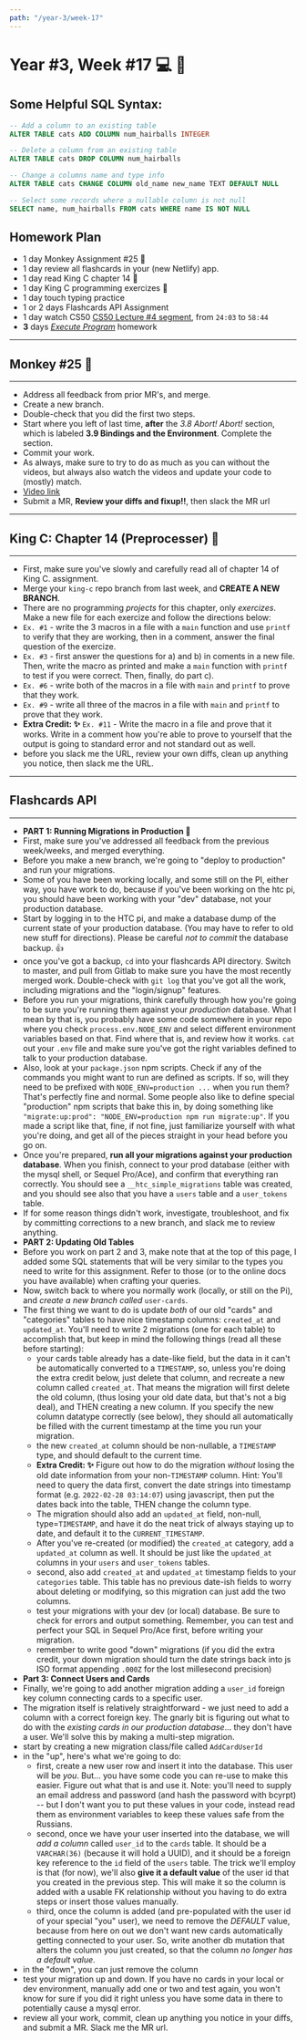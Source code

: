 ```yaml
---
path: "/year-3/week-17"
---
```


# Year #3, Week #17 💻 🥅

## Some Helpful SQL Syntax:

```sql
-- Add a column to an existing table
ALTER TABLE cats ADD COLUMN num_hairballs INTEGER

-- Delete a column from an existing table
ALTER TABLE cats DROP COLUMN num_hairballs

-- Change a columns name and type info
ALTER TABLE cats CHANGE COLUMN old_name new_name TEXT DEFAULT NULL

-- Select some records where a nullable column is not null
SELECT name, num_hairballs FROM cats WHERE name IS NOT NULL
```

## Homework Plan

- 1 day Monkey Assignment #25 🐒
- 1 day review all flashcards in your (new Netlify) app.
- 1 day read King C chapter 14 👑
- 1 day King C programming exercizes 👑
- 1 day touch typing practice
- 1 or 2 days Flashcards API Assignment
- 1 day watch CS50
  [CS50 Lecture #4 segment](https://htc-viewer.netlify.app/?id=cF6YkH-8vFk),
  from `24:03` to `58:44`
- **3** days [_Execute Program_](https://www.executeprogram.com) homework

---

## Monkey #25 🐒

---

- Address all feedback from prior MR's, and merge.
- Create a new branch.
- Double-check that you did the first two steps.
- Start where you left of last time, **after** the _3.8 Abort! Abort!_ section,
  which is labeled **3.9 Bindings and the Environment**. Complete the section.
- Commit your work.
- As always, make sure to try to do as much as you can without the videos, but
  always also watch the videos and update your code to (mostly) match.
- [Video link](https://flp-assets.nyc3.digitaloceanspaces.com/storage/htc-videos/monkey/35--3.9-bindings-env.mp4)
- Submit a MR, **Review your diffs and fixup!!**, then slack the MR url

---

## King C: Chapter 14 (Preprocesser) 👑

---

- First, make sure you've slowly and carefully read all of chapter 14 of King C.
  assignment.
- Merge your `king-c` repo branch from last week, and **CREATE A NEW BRANCH**.
- There are no programming _projects_ for this chapter, only _exercizes_. Make a
  new file for each exercize and follow the directions below:
- `Ex. #1` - write the 3 macros in a file with a `main` function and use
  `printf` to verify that they are working, then in a comment, answer the final
  question of the exercize.
- `Ex. #3` - first answer the questions for a) and b) in coments in a new file.
  Then, write the macro as printed and make a `main` function with `printf` to
  test if you were correct. Then, finally, do part c).
- `Ex. #6` - write both of the macros in a file with `main` and `printf` to
  prove that they work.
- `Ex. #9` - write all three of the macros in a file with `main` and `printf` to
  prove that they work.
- **Extra Credit: ✨** `Ex. #11` - Write the macro in a file and prove that it
  works. Write in a comment how you're able to prove to yourself that the output
  is going to standard error and not standard out as well.
- before you slack me the URL, review your own diffs, clean up anything you
  notice, then slack me the URL.

---

## Flashcards API

---

- **PART 1: Running Migrations in Production 🔫**
- First, make sure you've addressed all feedback from the previous week/weeks,
  and merged everything.
- Before you make a new branch, we're going to "deploy to production" and run
  your migrations.
- Some of you have been working locally, and some still on the PI, either way,
  you have work to do, because if you've been working on the htc pi, you should
  have been working with your "dev" database, not your production database.
- Start by logging in to the HTC pi, and make a database dump of the current
  state of your production database. (You may have to refer to old new stuff for
  directions). Please be careful _not to commit_ the database backup. 👍
- once you've got a backup, `cd` into your flashcards API directory. Switch to
  master, and pull from Gitlab to make sure you have the most recently merged
  work. Double-check with `git log` that you've got all the work, including
  migrations and the "login/signup" features.
- Before you run your migrations, think carefully through how you're going to be
  sure you're running them against your _production_ database. What I mean by
  that is, you probably have some code somewhere in your repo where you check
  `process.env.NODE_ENV` and select different environment variables based on
  that. Find where that is, and review how it works. `cat` out your `.env` file
  and make sure you've got the right variables defined to talk to your
  production database.
- Also, look at your `package.json` npm scripts. Check if any of the commands
  you might want to run are defined as scripts. If so, will they need to be
  prefixed with `NODE_ENV=production ...` when you run them? That's perfectly
  fine and normal. Some people also like to define special "production" npm
  scripts that bake this in, by doing something like
  `"migrate:up:prod": "NODE_ENV=production npm run migrate:up"`. If you made a
  script like that, fine, if not fine, just familiarize yourself with what
  you're doing, and get all of the pieces straight in your head before you go
  on.
- Once you're prepared, **run all your migrations against your production
  database**. When you finish, connect to your prod database (either with the
  mysql shell, or Sequel Pro/Ace), and confirm that everything ran correctly.
  You should see a `__htc_simple_migrations` table was created, and you should
  see also that you have a `users` table and a `user_tokens` table.
- If for some reason things didn't work, investigate, troubleshoot, and fix by
  committing corrections to a new branch, and slack me to review anything.
- **PART 2: Updating Old Tables**
- Before you work on part 2 and 3, make note that at the top of this page, I
  added some SQL statements that will be very similar to the types you need to
  write for this assignment. Refer to those (or to the online docs you have
  available) when crafting your queries.
- Now, switch back to where you normally work (locally, or still on the Pi), and
  _create a new branch called_ `user-cards`.
- The first thing we want to do is update _both_ of our old "cards" and
  "categories" tables to have nice timestamp columns: `created_at` and
  `updated_at`. You'll need to write 2 migrations (one for each table) to
  accomplish that, but keep in mind the following things (read all these before
  starting):
  - your cards table already has a date-like field, but the data in it can't be
    automatically converted to a `TIMESTAMP`, so, unless you're doing the extra
    credit below, just delete that column, and recreate a new column called
    `created_at`. That means the migration will first delete the old column,
    (thus losing your old date data, but that's not a big deal), and THEN
    creating a new column. If you specify the new column datatype correctly (see
    below), they should all automatically be filled with the current timestamp
    at the time you run your migration.
  - the new `created_at` column should be non-nullable, a `TIMESTAMP` type, and
    should default to the current time.
  - **Extra Credit: ✨** Figure out how to do the migration _without_ losing the
    old date information from your non-`TIMESTAMP` column. Hint: You'll need to
    query the data first, convert the date strings into timestamp format (e.g.
    `2022-02-28 03:14:07`) using javascript, then put the dates back into the
    table, THEN change the column type.
  - The migration should also add an `updated_at` field, non-null,
    type=`TIMESTAMP`, and have it do the neat trick of always staying up to
    date, and default it to the `CURRENT_TIMESTAMP`.
  - After you've re-created (or modified) the `created_at` category, add a
    `updated_at` column as well. It should be just like the `updated_at` columns
    in your `users` and `user_tokens` tables.
  - second, also add `created_at` and `updated_at` timestamp fields to your
    `categories` table. This table has no previous date-ish fields to worry
    about deleting or modifying, so this migration can just add the two columns.
  - test your migrations with your dev (or local) database. Be sure to check for
    errors and output something. Remember, you can test and perfect your SQL in
    Sequel Pro/Ace first, before writing your migration.
  - remember to write good "down" migrations (if you did the extra credit, your
    down migration should turn the date strings back into js ISO format
    appending `.000Z` for the lost millesecond precision)
- **Part 3: Connect Users and Cards**
- Finally, we're going to add another migration adding a `user_id` foreign key
  column connecting cards to a specific user.
- The migration itself is relatively straightforward - we just need to add a
  column with a correct foreign key. The gnarly bit is figuring out what to do
  with the _existing cards in our production database_... they don't have a
  user. We'll solve this by making a multi-step migration.
- start by creating a new migration class/file called `AddCardUserId`
- in the "up", here's what we're going to do:
  - first, create a new user row and insert it into the database. This user will
    be _you_. But... you have some code you can re-use to make this easier.
    Figure out what that is and use it. Note: you'll need to supply an email
    address and password (and hash the password with bcyrpt) -- but I don't want
    you to put these values in your code, instead read them as environment
    variables to keep these values safe from the Russians.
  - second, once we have your user inserted into the database, we will _add a
    column_ called `user_id` to the `cards` table. It should be a `VARCHAR(36)`
    (because it will hold a UUID), and it should be a foreign key reference to
    the `id` field of the `users` table. The trick we'll employ is that (for
    now), we'll also **give it a default value** of the user id that you created
    in the previous step. This will make it so the column is added with a usable
    FK relationship without you having to do extra steps or insert those values
    manually.
  - third, once the column is added (and pre-populated with the user id of your
    special "you" user), we need to remove the _DEFAULT_ value, because from
    here on out we don't want new cards automatically getting connected to your
    user. So, write another db mutation that alters the column you just created,
    so that the column _no longer has a default value_.
- in the "down", you can just remove the column
- test your migration up and down. If you have no cards in your local or dev
  environment, manually add one or two and test again, you won't know for sure
  if you did it right unless you have some data in there to potentially cause a
  mysql error.
- review all your work, commit, clean up anything you notice in your diffs, and
  submit a MR. Slack me the MR url.
